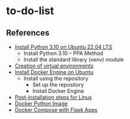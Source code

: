 # to-do-list
## References
- [Install Python 3.10 on Ubuntu 22.04 LTS](https://www.linuxcapable.com/how-to-install-python-3-10-on-ubuntu-22-04-lts/)
  - Install Python 3.10 – PPA Method
  - Install the standard library (venv) module
- [Creation of virtual environments](https://docs.python.org/3/library/venv.html)
- [Install Docker Engine on Ubuntu](https://docs.docker.com/engine/install/ubuntu/)
  - Install using the repository
    - Set up the repository
    - Install Docker Engine
- [Post-installation steps for Linux](https://docs.docker.com/engine/install/linux-postinstall/)
- [Docker Python Image](https://hub.docker.com/_/python)
- [Docker Compose with Flask Apps](https://runnable.com/docker/python/docker-compose-with-flask-apps)
